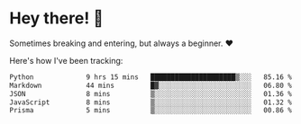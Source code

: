# Hey there! 👋
Sometimes breaking and entering, but always a beginner. ❤️

Here's how I've been tracking:
<!--START_SECTION:waka-->

```txt
Python             9 hrs 15 mins   █████████████████████▒░░░   85.16 %
Markdown           44 mins         █▓░░░░░░░░░░░░░░░░░░░░░░░   06.80 %
JSON               8 mins          ▒░░░░░░░░░░░░░░░░░░░░░░░░   01.36 %
JavaScript         8 mins          ▒░░░░░░░░░░░░░░░░░░░░░░░░   01.32 %
Prisma             5 mins          ▒░░░░░░░░░░░░░░░░░░░░░░░░   00.86 %
```

<!--END_SECTION:waka-->

